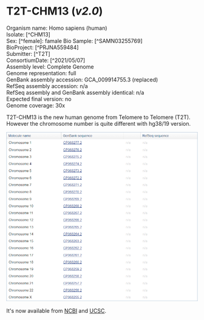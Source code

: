 # T2T-CHM13 (_v2.0_)

Organism name: Homo sapiens (human)  
Isolate: [^CHM13]  
Sex: [^female]: famale
Bio Sample: [^SAMN03255769]  
BioProject: [^PRJNA559484]  
Submitter: [^T2T]   
ConsortiumDate: [^2021/05/07]  
Assembly level: Complete Genome  
Genome representation: full  
GenBank assembly accession: GCA_009914755.3 (replaced)  
RefSeq assembly accession: n/a  
RefSeq assembly and GenBank assembly identical: n/a  
Expected final version: no    
Genome coverage: 30x  

T2T-CHM13 is the new human genome from Telomere to Telomere (T2T). However the chromosome number is quite different with hg38/19 version.  

![chromosome](https://github.com/jlchen5/T2T-CHM13/blob/main/t2t_chm13.png)


  
It's now available from [NCBI](https://www.ncbi.nlm.nih.gov/assembly/GCA_009914755.4) and [UCSC](https://genome.ucsc.edu/cgi-bin/hgTracks?hubUrl=https://hgdownload.soe.ucsc.edu/hubs/GCA/009/914/755/GCA_009914755.4/hub.txt&genome=GCA_009914755.4).
